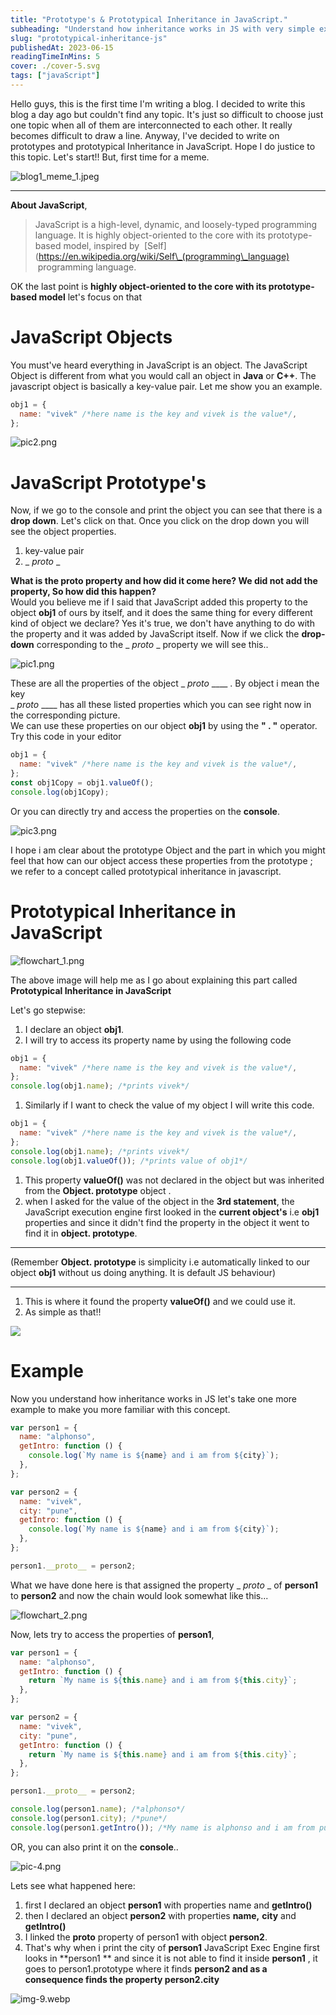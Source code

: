 ```yaml
---
title: "Prototype's & Prototypical Inheritance in JavaScript."
subheading: "Understand how inheritance works in JS with very simple examples."
slug: "prototypical-inheritance-js"
publishedAt: 2023-06-15
readingTimeInMins: 5
cover: ./cover-5.svg
tags: ["javaScript"]
---
```


Hello guys, this is the first time I'm writing a blog. I decided to write this blog a day ago but couldn't find any topic. It's just so difficult to choose just one topic when all of them are interconnected to each other. It really becomes difficult to draw a line. Anyway, I've decided to write on prototypes and prototypical Inheritance in JavaScript. Hope I do justice to this topic. Let's start!! But, first time for a meme.

![blog1_meme_1.jpeg](../../../src/assets/blogs/prototypical-inheritance/img-1.jpeg)

---

**About JavaScript**,

> JavaScript is a high-level, dynamic, and loosely-typed programming language. It is highly object-oriented to the core with its prototype-based model, inspired by  \[Self\](https://en.wikipedia.org/wiki/Self\_(programming\_language)  programming language.

OK the last point is **highly object-oriented to the core with its prototype-based model** let's focus on that

# JavaScript Objects

You must've heard everything in JavaScript is an object. The JavaScript Object is different from what you would call an object in **Java** or **C++**. The javascript object is basically a key-value pair. Let me show you an example.

```javascript
obj1 = {
  name: "vivek" /*here name is the key and vivek is the value*/,
};
```

![pic2.png](../../../src/assets/blogs/prototypical-inheritance/img-2.png)

# JavaScript Prototype's

Now, if we go to the console and print the object you can see that there is a **drop down**. Let's click on that. Once you click on the drop down you will see the object properties.

1. key-value pair
2. \_ _proto_ \_

**What is the proto property and how did it come here? We did not add the property, So how did this happen?**  
Would you believe me if I said that JavaScript added this property to the object **obj1** of ours by itself, and it does the same thing for every different kind of object we declare? Yes it's true, we don't have anything to do with the property and it was added by JavaScript itself. Now if we click the **drop-down** corresponding to the \_ _proto_ \_ property we will see this..

![pic1.png](../../../src/assets/blogs/prototypical-inheritance/img-3.png)

These are all the properties of the object \_ _proto_ \_\_\_\_ . By object i mean the key  
\_ _proto_ \_\_\_\_ has all these listed properties which you can see right now in the corresponding picture.  
We can use these properties on our object **obj1** by using the **" . "** operator. Try this code in your editor

```javascript
obj1 = {
  name: "vivek" /*here name is the key and vivek is the value*/,
};
const obj1Copy = obj1.valueOf();
console.log(obj1Copy);
```

Or you can directly try and access the properties on the **console**.

![pic3.png](../../../src/assets/blogs/prototypical-inheritance/img-4.png)

I hope i am clear about the prototype Object and the part in which you might feel that how can our object access these properties from the prototype ; we refer to a concept called prototypical inheritance in javascript.

# Prototypical Inheritance in JavaScript

![flowchart_1.png](../../../src/assets/blogs/prototypical-inheritance/img-5.png)

The above image will help me as I go about explaining this part called **Prototypical Inheritance in JavaScript**

Let's go stepwise:

1. I declare an object **obj1**.
2. I will try to access its property name by using the following code

```javascript
obj1 = {
  name: "vivek" /*here name is the key and vivek is the value*/,
};
console.log(obj1.name); /*prints vivek*/
```

1. Similarly if I want to check the value of my object I will write this code.

```javascript
obj1 = {
  name: "vivek" /*here name is the key and vivek is the value*/,
};
console.log(obj1.name); /*prints vivek*/
console.log(obj1.valueOf()); /*prints value of obj1*/
```

1. This property **valueOf()** was not declared in the object but was inherited from the **Object. prototype** object .
2. when I asked for the value of the object in the **3rd statement**, the JavaScript execution engine first looked in the **current object's** i.e **obj1** properties and since it didn't find the property in the object it went to find it in **object. prototype**.

---

(Remember **Object. prototype** is simplicity i.e automatically linked to our object **obj1** without us doing anything. It is default JS behaviour)

---

1. This is where it found the property **valueOf()** and we could use it.
2. As simple as that!!

![](../../../src/assets/blogs/prototypical-inheritance/img-6.gif)

# Example

Now you understand how inheritance works in JS let's take one more example to make you more familiar with this concept.

```javascript
var person1 = {
  name: "alphonso",
  getIntro: function () {
    console.log(`My name is ${name} and i am from ${city}`);
  },
};

var person2 = {
  name: "vivek",
  city: "pune",
  getIntro: function () {
    console.log(`My name is ${name} and i am from ${city}`);
  },
};

person1.__proto__ = person2;
```

What we have done here is that assigned the property \_ _proto_ \_ of **person1** to **person2** and now the chain would look somewhat like this...

![flowchart_2.png](../../../src/assets/blogs/prototypical-inheritance/img-7.png)

Now, lets try to access the properties of **person1**,

```javascript
var person1 = {
  name: "alphonso",
  getIntro: function () {
    return `My name is ${this.name} and i am from ${this.city}`;
  },
};

var person2 = {
  name: "vivek",
  city: "pune",
  getIntro: function () {
    return `My name is ${this.name} and i am from ${this.city}`;
  },
};

person1.__proto__ = person2;

console.log(person1.name); /*alphonso*/
console.log(person1.city); /*pune*/
console.log(person1.getIntro()); /*My name is alphonso and i am from pune*/
```

OR, you can also print it on the **console**..

![pic-4.png](../../../src/assets/blogs/prototypical-inheritance/img-8.png)

Lets see what happened here:

1. first I declared an object **person1** with properties name and **getIntro()**
2. then I declared an object **person2** with properties **name,** **city** and **getIntro()**
3. I linked the **proto** property of person1 with object **person2**.
4. That's why when i print the city of **person1** JavaScript Exec Engine first looks in \*\*person1 \*\* and since it is not able to find it inside **person1** , it goes to person1.prototype where it finds **person2 and as a consequence finds the property person2.city**

![img-9.webp](../../../src/assets/blogs/prototypical-inheritance/img-9.webp)
